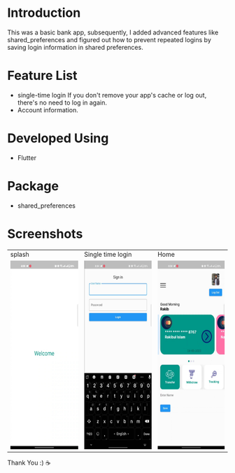 # Introduction
This was a basic bank app, subsequently, I added advanced features like shared_preferences and figured out how to prevent repeated logins by saving login information in shared preferences.

# Feature List
- single-time login If you don't remove your app's cache or log out, there's no need to log in again.
- Account information.

# Developed Using
- Flutter
# Package
- shared_preferences


# Screenshots

<table>
  <tr>
    <td>splash</td>
     <td>Single time login</td>
     <td>Home</td>
  </tr>
  <tr>
    <td><img src="https://github.com/Rakibul25/-100daysofcode-mobile_app-/blob/100days/bank/screenshots/splash.jpg" width="220" height="430"></td>
    <td><img src="https://github.com/Rakibul25/-100daysofcode-mobile_app-/blob/100days/bank/screenshots/login.jpg" width="220" height="430"></td>
    <td><img src="https://github.com/Rakibul25/-100daysofcode-mobile_app-/blob/100days/bank/screenshots/home.jpg" width="220" height="430"></td>
  </tr>
 </table>


Thank You :) ☕
